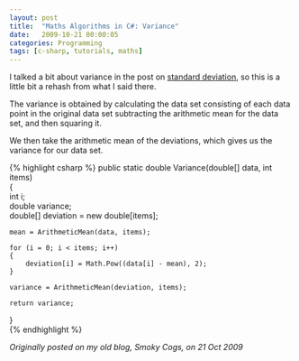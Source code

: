 ```yaml
---
layout: post
title:  "Maths Algorithms in C#: Variance"
date:   2009-10-21 00:00:05
categories: Programming
tags: [c-sharp, tutorials, maths]
---
```


I talked a bit about variance in the post on [standard deviation](/programming/2009/10/21/maths-algorithms-in-csharp-standard-deviation.html), so this is a little bit a rehash from what I said there.

The variance is obtained by calculating the data set consisting of each data point in the original data set subtracting the arithmetic mean for the data set, and then squaring it.

We then take the arithmetic mean of the deviations, which gives us the variance for our data set.

{% highlight csharp %}
public static double Variance(double[] data, int items)  
{  
    int i;  
    double variance;  
    double[] deviation = new double[items];  
  
    mean = ArithmeticMean(data, items);  
  
    for (i = 0; i < items; i++)  
    {  
        deviation[i] = Math.Pow((data[i] - mean), 2);  
    }  
  
    variance = ArithmeticMean(deviation, items);  
  
    return variance;  
}  
{% endhighlight %}

_Originally posted on my old blog, Smoky Cogs, on 21 Oct 2009_